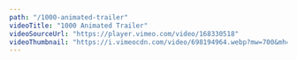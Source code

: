 ```yaml
---
path: "/1000-animated-trailer"
videoTitle: "1000 Animated Trailer"
videoSourceUrl: "https://player.vimeo.com/video/168330518"
videoThumbnail: "https://i.vimeocdn.com/video/698194964.webp?mw=700&mh=393"
---
```

